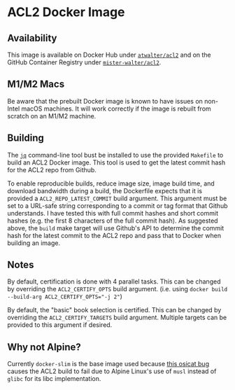# ACL2 Docker Image

## Availability
This image is available on Docker Hub under [`atwalter/acl2`](https://hub.docker.com/r/atwalter/acl2/) and on the GitHub Container Registry under [`mister-walter/acl2`](https://ghcr.io/mister-walter/acl2).

## M1/M2 Macs
Be aware that the prebuilt Docker image is known to have issues on non-Intel macOS machines. It will work correctly if the image is rebuilt from scratch on an M1/M2 machine.

## Building

The [`jq`](https://github.com/stedolan/jq) command-line tool bust be installed to use the provided `Makefile` to build an ACL2 Docker image. This tool is used to get the latest commit hash for the ACL2 repo from Github.

To enable reproducible builds, reduce image size, image build time, and download bandwidth during a build, the Dockerfile expects that it is provided a `ACL2_REPO_LATEST_COMMIT` build argument. This argument must be set to a URL-safe string corresponding to a commit or tag format that Github understands. I have tested this with full commit hashes and short commit hashes (e.g. the first 8 characters of the full commit hash). As suggested above, the `build` make target will  use Github's API to determine the commit hash for the latest commit to the ACL2 repo and pass that to Docker when building an image.

## Notes
By default, certification is done with 4 parallel tasks. This can be changed by overriding the `ACL2_CERTIFY_OPTS` build argument. (i.e. using `docker build --build-arg ACL2_CERTIFY_OPTS="-j 2"`)

By default, the "basic" book selection is certified. This can be changed by overriding the `ACL2_CERTIFY_TARGETS` build argument. Multiple targets can be provided to this argument if desired.

## Why not Alpine?
Currently `docker-slim` is the base image used because [this osicat bug](https://github.com/osicat/osicat/issues/19) causes the ACL2 build to fail due to Alpine Linux's use of `musl` instead of `glibc` for its libc implementation.
